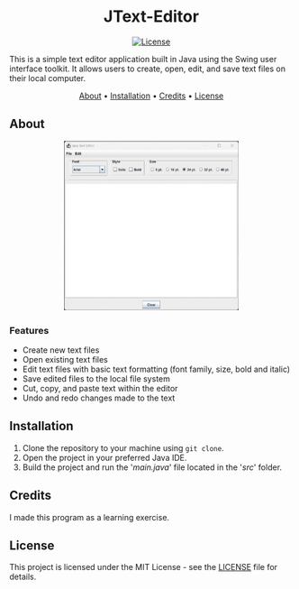<div align="center">

# JText-Editor

[![License][license.io]][license-url]

<p align="left">
This is a simple text editor application built in Java using the Swing user interface toolkit. It allows users to create, open, edit, and save text files on their local computer.
</p>

[About](#about) •
[Installation](#installation) •
[Credits](#credits) •
[License](#license)

</div>

## About

<div align="center">

<img max-height=350 height=300 alt="demo of jtext editor" src="https://raw.githubusercontent.com/rparin/JText-Editor/main/preview/Demo.gif">

</div>

### Features

- Create new text files
- Open existing text files
- Edit text files with basic text formatting (font family, size, bold and italic)
- Save edited files to the local file system
- Cut, copy, and paste text within the editor
- Undo and redo changes made to the text

## Installation

1. Clone the repository to your machine using `git clone`.
2. Open the project in your preferred Java IDE.
3. Build the project and run the '_main.java_' file located in the '_src_' folder.

## Credits

I made this program as a learning exercise.

## License

This project is licensed under the MIT License - see the [LICENSE][git-license-url] file for details.

<!-- MARKDOWN LINKS & IMAGES -->

[license.io]: https://img.shields.io/badge/license-MIT-blue.svg
[license-url]: https://opensource.org/licenses/MIT
[git-license-url]: https://github.com/rparin/JText-Editor/blob/main/LICENSE

